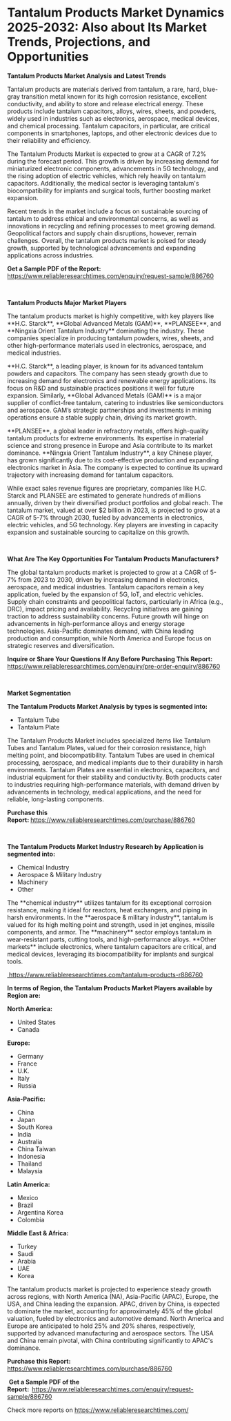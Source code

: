 <p><h1>Tantalum Products Market Dynamics 2025-2032: Also about Its Market Trends, Projections, and Opportunities</h1></p><p><strong>Tantalum Products Market Analysis and Latest Trends</strong></p>
<p><p>Tantalum products are materials derived from tantalum, a rare, hard, blue-gray transition metal known for its high corrosion resistance, excellent conductivity, and ability to store and release electrical energy. These products include tantalum capacitors, alloys, wires, sheets, and powders, widely used in industries such as electronics, aerospace, medical devices, and chemical processing. Tantalum capacitors, in particular, are critical components in smartphones, laptops, and other electronic devices due to their reliability and efficiency.</p><p>The Tantalum Products Market is expected to grow at a CAGR of 7.2% during the forecast period. This growth is driven by increasing demand for miniaturized electronic components, advancements in 5G technology, and the rising adoption of electric vehicles, which rely heavily on tantalum capacitors. Additionally, the medical sector is leveraging tantalum's biocompatibility for implants and surgical tools, further boosting market expansion.</p><p>Recent trends in the market include a focus on sustainable sourcing of tantalum to address ethical and environmental concerns, as well as innovations in recycling and refining processes to meet growing demand. Geopolitical factors and supply chain disruptions, however, remain challenges. Overall, the tantalum products market is poised for steady growth, supported by technological advancements and expanding applications across industries.</p></p>
<p><strong>Get a Sample PDF of the Report:&nbsp;</strong> <a href="https://www.reliableresearchtimes.com/enquiry/request-sample/886760?utm_campaign=2143&utm_medium=2&utm_source=Github&utm_content=ia&utm_term=26012025&utm_id=tantalum-products">https://www.reliableresearchtimes.com/enquiry/request-sample/886760</a></p>
<p>&nbsp;</p>
<p><strong>Tantalum Products Major Market Players</strong></p>
<p><p>The tantalum products market is highly competitive, with key players like **H.C. Starck**, **Global Advanced Metals (GAM)**, **PLANSEE**, and **Ningxia Orient Tantalum Industry** dominating the industry. These companies specialize in producing tantalum powders, wires, sheets, and other high-performance materials used in electronics, aerospace, and medical industries.</p><p>**H.C. Starck**, a leading player, is known for its advanced tantalum powders and capacitors. The company has seen steady growth due to increasing demand for electronics and renewable energy applications. Its focus on R&D and sustainable practices positions it well for future expansion. Similarly, **Global Advanced Metals (GAM)** is a major supplier of conflict-free tantalum, catering to industries like semiconductors and aerospace. GAM’s strategic partnerships and investments in mining operations ensure a stable supply chain, driving its market growth.</p><p>**PLANSEE**, a global leader in refractory metals, offers high-quality tantalum products for extreme environments. Its expertise in material science and strong presence in Europe and Asia contribute to its market dominance. **Ningxia Orient Tantalum Industry**, a key Chinese player, has grown significantly due to its cost-effective production and expanding electronics market in Asia. The company is expected to continue its upward trajectory with increasing demand for tantalum capacitors.</p><p>While exact sales revenue figures are proprietary, companies like H.C. Starck and PLANSEE are estimated to generate hundreds of millions annually, driven by their diversified product portfolios and global reach. The tantalum market, valued at over $2 billion in 2023, is projected to grow at a CAGR of 5-7% through 2030, fueled by advancements in electronics, electric vehicles, and 5G technology. Key players are investing in capacity expansion and sustainable sourcing to capitalize on this growth.</p></p>
<p>&nbsp;</p>
<p><strong>What Are The Key Opportunities For Tantalum Products Manufacturers?</strong></p>
<p><p>The global tantalum products market is projected to grow at a CAGR of 5-7% from 2023 to 2030, driven by increasing demand in electronics, aerospace, and medical industries. Tantalum capacitors remain a key application, fueled by the expansion of 5G, IoT, and electric vehicles. Supply chain constraints and geopolitical factors, particularly in Africa (e.g., DRC), impact pricing and availability. Recycling initiatives are gaining traction to address sustainability concerns. Future growth will hinge on advancements in high-performance alloys and energy storage technologies. Asia-Pacific dominates demand, with China leading production and consumption, while North America and Europe focus on strategic reserves and diversification.</p></p>
<p><strong>Inquire or Share Your Questions If Any Before Purchasing This Report:</strong> <a href="https://www.reliableresearchtimes.com/enquiry/pre-order-enquiry/886760?utm_campaign=2143&utm_medium=2&utm_source=Github&utm_content=ia&utm_term=26012025&utm_id=tantalum-products">https://www.reliableresearchtimes.com/enquiry/pre-order-enquiry/886760</a></p>
<p>&nbsp;</p>
<p><strong>Market Segmentation</strong></p>
<p><strong>The Tantalum Products Market Analysis by types is segmented into:</strong></p>
<p><ul><li>Tantalum Tube</li><li>Tantalum Plate</li></ul></p>
<p><p>The Tantalum Products Market includes specialized items like Tantalum Tubes and Tantalum Plates, valued for their corrosion resistance, high melting point, and biocompatibility. Tantalum Tubes are used in chemical processing, aerospace, and medical implants due to their durability in harsh environments. Tantalum Plates are essential in electronics, capacitors, and industrial equipment for their stability and conductivity. Both products cater to industries requiring high-performance materials, with demand driven by advancements in technology, medical applications, and the need for reliable, long-lasting components.</p></p>
<p><strong>Purchase this Report:&nbsp;</strong><a href="https://www.reliableresearchtimes.com/purchase/886760?utm_campaign=2143&utm_medium=2&utm_source=Github&utm_content=ia&utm_term=26012025&utm_id=tantalum-products">https://www.reliableresearchtimes.com/purchase/886760</a></p>
<p>&nbsp;</p>
<p><strong>The Tantalum Products Market Industry Research by Application is segmented into:</strong></p>
<p><ul><li>Chemical Industry</li><li>Aerospace & Military Industry</li><li>Machinery</li><li>Other</li></ul></p>
<p><p>The **chemical industry** utilizes tantalum for its exceptional corrosion resistance, making it ideal for reactors, heat exchangers, and piping in harsh environments. In the **aerospace & military industry**, tantalum is valued for its high melting point and strength, used in jet engines, missile components, and armor. The **machinery** sector employs tantalum in wear-resistant parts, cutting tools, and high-performance alloys. **Other markets** include electronics, where tantalum capacitors are critical, and medical devices, leveraging its biocompatibility for implants and surgical tools.</p></p>
<p><a href="https://www.reliableresearchtimes.com/tantalum-products-r886760?utm_campaign=2143&utm_medium=2&utm_source=Github&utm_content=ia&utm_term=26012025&utm_id=tantalum-products">&nbsp;https://www.reliableresearchtimes.com/tantalum-products-r886760</a></p>
<p><strong>In terms of Region, the Tantalum Products Market Players available by Region are:</strong></p>
<p>
    <p> <strong> North America: </strong>
        <ul>
            <li>United States</li>
            <li>Canada</li>
        </ul>
        </p> 
    <p> <strong> Europe: </strong>
        <ul>
            <li>Germany</li>
            <li>France</li>
            <li>U.K.</li>
            <li>Italy</li>
            <li>Russia</li>
        </ul>
        </p> 
    <p> <strong> Asia-Pacific: </strong>
        <ul>
            <li>China</li>
            <li>Japan</li>
            <li>South Korea</li>
            <li>India</li>
            <li>Australia</li>
            <li>China Taiwan</li>
            <li>Indonesia</li>
            <li>Thailand</li>
            <li>Malaysia</li>
        </ul>
        </p> 
    <p> <strong> Latin America: </strong>
        <ul>
            <li>Mexico</li>
            <li>Brazil</li>
            <li>Argentina Korea</li>
            <li>Colombia</li>
        </ul>
        </p> 
    <p> <strong> Middle East & Africa: </strong>
        <ul>
            <li>Turkey</li>
            <li>Saudi</li>
            <li>Arabia</li>
            <li>UAE</li>
            <li>Korea</li>
        </ul>
    </p>
    </p>
<p><p>The tantalum products market is projected to experience steady growth across regions, with North America (NA), Asia-Pacific (APAC), Europe, the USA, and China leading the expansion. APAC, driven by China, is expected to dominate the market, accounting for approximately 45% of the global valuation, fueled by electronics and automotive demand. North America and Europe are anticipated to hold 25% and 20% shares, respectively, supported by advanced manufacturing and aerospace sectors. The USA and China remain pivotal, with China contributing significantly to APAC's dominance.</p></p>
<p><strong>Purchase this Report: </strong><a href="https://www.reliableresearchtimes.com/purchase/886760?utm_campaign=2143&utm_medium=2&utm_source=Github&utm_content=ia&utm_term=26012025&utm_id=tantalum-products">https://www.reliableresearchtimes.com/purchase/886760</a></p>
<p>&nbsp;<strong>Get a Sample PDF of the Report:&nbsp;&nbsp;</strong><a href="https://www.reliableresearchtimes.com/enquiry/request-sample/886760?utm_campaign=2143&utm_medium=2&utm_source=Github&utm_content=ia&utm_term=26012025&utm_id=tantalum-products">https://www.reliableresearchtimes.com/enquiry/request-sample/886760</a></p>
<p><strong></strong></p>
<p>Check more reports on <a href="https://www.reliableresearchtimes.com/?utm_campaign=2143&utm_medium=2&utm_source=Github&utm_content=ia&utm_term=26012025&utm_id=tantalum-products">https://www.reliableresearchtimes.com/</a></p>